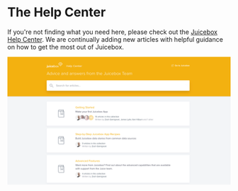 # The Help Center

If you're not finding what you need here, please check out the [Juicebox Help Center](https://intercom.help/myjuicebox/en/). We are continually adding new articles with helpful guidance on how to get the most out of Juicebox.&#x20;

![The Juicebox Help Center](<../../.gitbook/assets/image (132).png>)


